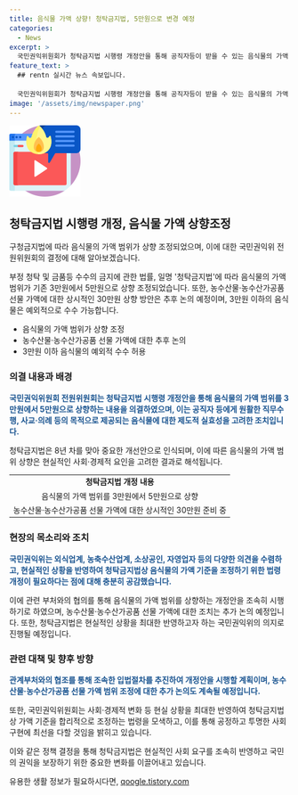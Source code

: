 ```yaml
---
title: 음식물 가액 상향! 청탁금지법, 5만원으로 변경 예정
categories:
  - News
excerpt: >
  국민권익위원회가 청탁금지법 시행령 개정안을 통해 공직자등이 받을 수 있는 음식물의 가액 범위를 상향조정했다. 음식물 가액 범위는 3만원에서 5만원으로 상향 조정되며, 농수산물·농수산가공품 선물 가액은 추후 논의 예정이다. 이러한 개정은 현실 상황을 고려한 것으로, 식품 관련산업에 대한 지원을 고려한 조치이다. 국민권익위는 현실을 반영한 합리적인 법령 개정이 필요하다는 의견을 수렴하고, 개정안의 조속한 시행을 위해 관련부처와 협조할 예정이다.
feature_text: >
  ## rentn 실시간 뉴스 속보입니다.

  국민권익위원회가 청탁금지법 시행령 개정안을 통해 공직자등이 받을 수 있는 음식물의 가액 범위를 상향조정했다. 음식물 가액 범위는 3만원에서 5만원으로 상향 조정되며, 농수산물·농수산가공품 선물 가액은 추후 논의 예정이다. 이러한 개정은 현실 상황을 고려한 것으로, 식품 관련산업에 대한 지원을 고려한 조치이다. 국민권익위는 현실을 반영한 합리적인 법령 개정이 필요하다는 의견을 수렴하고, 개정안의 조속한 시행을 위해 관련부처와 협조할 예정이다.
image: '/assets/img/newspaper.png'
---
```


<p><img src="/assets/img/news.png" alt="rentncar 속보" /></p>

<h2 data-ke-size="size26">청탁금지법 시행령 개정, 음식물 가액 상향조정</h2>

<p>구청금지법에 따라 음식물의 가액 범위가 상향 조정되었으며, 이에 대한 국민권익위 전원위원회의 결정에 대해 알아보겠습니다.</p>

<p data-ke-size="size16">부정 청탁 및 금품등 수수의 금지에 관한 법률, 일명 '청탁금지법'에 따라 음식물의 가액 범위가 기존 3만원에서 5만원으로 상향 조정되었습니다. 또한, 농수산물·농수산가공품 선물 가액에 대한 상시적인 30만원 상향 방안은 추후 논의 예정이며, 3만원 이하의 음식물은 예외적으로 수수 가능합니다.</p>

<ul>
<li>음식물의 가액 범위가 상향 조정</li>
<li>농수산물·농수산가공품 선물 가액에 대한 추후 논의</li>
<li>3만원 이하 음식물의 예외적 수수 허용</li>
</ul>

<h3>의결 내용과 배경</h3>

<p><b><span style="color: #1a5490;">국민권익위원회 전원위원회는 청탁금지법 시행령 개정안을 통해 음식물의 가액 범위를 3만원에서 5만원으로 상향하는 내용을 의결하였으며, 이는 공직자 등에게 원활한 직무수행, 사교·의례 등의 목적으로 제공되는 음식물에 대한 제도적 실효성을 고려한 조치입니다.</span></b></p>

<p data-ke-size="size16">청탁금지법은 8년 차를 맞아 중요한 개선안으로 인식되며, 이에 따른 음식물의 가액 범위 상향은 현실적인 사회·경제적 요인을 고려한 결과로 해석됩니다.</p>

<table>
<tr>
<td style="text-align: center; height: 17px;"><b>청탁금지법 개정 내용</b></td>
</tr>
<tr>
<td style="text-align: center; height: 17px;">음식물의 가액 범위를 3만원에서 5만원으로 상향</td>
</tr>
<tr>
<td style="text-align: center; height: 17px;">농수산물·농수산가공품 선물 가액에 대한 상시적인 30만원 준비 중</td>
</tr>
</table>

<h3>현장의 목소리와 조치</h3>

<p><b><span style="color: #1a5490;">국민권익위는 외식업계, 농축수산업계, 소상공인, 자영업자 등의 다양한 의견을 수렴하고, 현실적인 상황을 반영하여 청탁금지법상 음식물의 가액 기준을 조정하기 위한 법령 개정이 필요하다는 점에 대해 충분히 공감했습니다.</span></b></p>

<p data-ke-size="size16">이에 관련 부처와의 협의를 통해 음식물의 가액 범위를 상향하는 개정안을 조속히 시행하기로 하였으며, 농수산물·농수산가공품 선물 가액에 대한 조치는 추가 논의 예정입니다. 또한, 청탁금지법은 현실적인 상황을 최대한 반영하고자 하는 국민권익위의 의지로 진행될 예정입니다.</p>

<h3>관련 대책 및 향후 방향</h3>

<p><b><span style="color: #1a5490;">관계부처와의 협조를 통해 조속한 입법절차를 추진하여 개정안을 시행할 계획이며, 농수산물·농수산가공품 선물 가액 범위 조정에 대한 추가 논의도 계속될 예정입니다.</span></b></p>

<p data-ke-size="size16">또한, 국민권익위원회는 사회·경제적 변화 등 현실 상황을 최대한 반영하여 청탁금지법상 가액 기준을 합리적으로 조정하는 법령을 모색하고, 이를 통해 공정하고 투명한 사회 구현에 최선을 다할 것임을 밝히고 있습니다.</p>

<p>이와 같은 정책 결정을 통해 청탁금지법은 현실적인 사회 요구를 조속히 반영하고 국민의 권익을 보장하기 위한 중요한 변화를 이끌어내고 있습니다.</p>
유용한 생활 정보가 필요하시다면, <a href="https://qoogle.tistory.com" rel="dofollow">qoogle.tistory.com</a>


